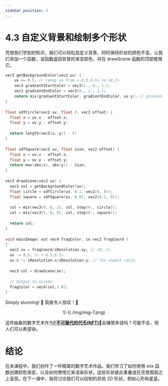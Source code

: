 ```yaml
---
sidebar_position: 3
---
```


# 4.3 自定义背景和绘制多个形状
凭借我们学到的知识，我们可以轻松自定义背景，同时保持形状的颜色不变。让我们添加一个函数，该函数返回背景的渐变颜色，并在 drawScene 函数的顶部使用它。
```cpp
vec3 getBackgroundColor(vec2 uv) {
    uv += 0.5; // remap uv from <-0.5,0.5> to <0,1>
    vec3 gradientStartColor = vec3(1., 0., 1.);
    vec3 gradientEndColor = vec3(0., 1., 1.);
    return mix(gradientStartColor, gradientEndColor, uv.y); // gradient goes from bottom to top
}

float sdfCircle(vec2 uv, float r, vec2 offset) {
  float x = uv.x - offset.x;
  float y = uv.y - offset.y;

  return length(vec2(x, y)) - r;
}

float sdfSquare(vec2 uv, float size, vec2 offset) {
  float x = uv.x - offset.x;
  float y = uv.y - offset.y;
  return max(abs(x), abs(y)) - size;
}

vec3 drawScene(vec2 uv) {
  vec3 col = getBackgroundColor(uv);
  float circle = sdfCircle(uv, 0.1, vec2(0, 0));
  float square = sdfSquare(uv, 0.07, vec2(0.1, 0));

  col = mix(vec3(0, 0, 1), col, step(0., circle));
  col = mix(vec3(1, 0, 0), col, step(0., square));

  return col;
}

void mainImage( out vec4 fragColor, in vec2 fragCoord )
{
  vec2 uv = fragCoord/iResolution.xy; // <0, 1>
  uv -= 0.5; // <-0.5,0.5>
  uv.x *= iResolution.x/iResolution.y; // fix aspect ratio

  vec3 col = drawScene(uv);

  // Output to screen
  fragColor = vec4(col,1.0);
}
```

Simply stunning! 🤩  简直令人惊叹！🤩
<p align="center">![-](./img/img-7.png)</p>

这件抽象的数字艺术作为[P**不可替代的代币(NFT)**](https://en.wikipedia.org/wiki/Non-fungible_token)🤔会赚很多钱吗？可能不会，但人们可以希望😅。

# 结论  
在本课程中，我们创作了一件精美的数字艺术作品。我们学习了如何使用 mix 函数创建颜色渐变，以及如何使用它来渲染形状，这些形状彼此重叠或在背景图层之上呈现。在下一课中，我将讨论我们可以绘制的其他 2D 形状，例如心形和星星。